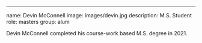 ---
name: Devin McConnell
image: images/devin.jpg
description: M.S. Student
role: masters
group: alum


Devin McConnell completed his course-work based M.S. degree in 2021.

